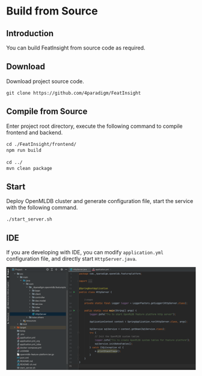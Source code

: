 # Build from Source

## Introduction

You can build FeatInsight from source code as required. 

## Download

Download project source code.

```
git clone https://github.com/4paradigm/FeatInsight
```

## Compile from Source

Enter project root directory, execute the following command to compile frontend and backend.

```
cd ./FeatInsight/frontend/
npm run build

cd ../
mvn clean package
```

## Start

Deploy OpenMLDB cluster and generate configuration file, start the service with the following command.


```
./start_server.sh
```

## IDE

If you are developing with IDE, you can modify `application.yml` configuration file, and directly start `HttpServer.java`.

![](../images/ide_develop_featuer_platform.png)
